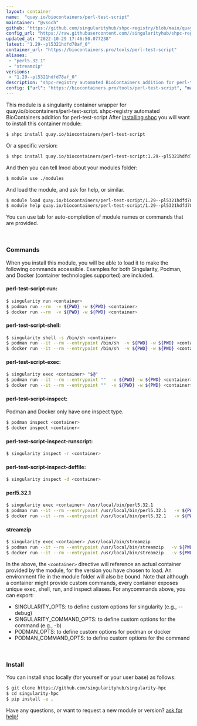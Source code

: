 ```yaml
---
layout: container
name:  "quay.io/biocontainers/perl-test-script"
maintainer: "@vsoch"
github: "https://github.com/singularityhub/shpc-registry/blob/main/quay.io/biocontainers/perl-test-script/container.yaml"
config_url: "https://raw.githubusercontent.com//singularityhub/shpc-registry/main/quay.io/biocontainers/perl-test-script/container.yaml"
updated_at: "2022-10-29 17:46:50.077238"
latest: "1.29--pl5321hdfd78af_0"
container_url: "https://biocontainers.pro/tools/perl-test-script"
aliases:
 - "perl5.32.1"
 - "streamzip"
versions:
 - "1.29--pl5321hdfd78af_0"
description: "shpc-registry automated BioContainers addition for perl-test-script"
config: {"url": "https://biocontainers.pro/tools/perl-test-script", "maintainer": "@vsoch", "description": "shpc-registry automated BioContainers addition for perl-test-script", "latest": {"1.29--pl5321hdfd78af_0": "sha256:0ba5271fd111359586ac057f9a5562aa945ceca3a7143f58e86c99b6c4d5355e"}, "tags": {"1.29--pl5321hdfd78af_0": "sha256:0ba5271fd111359586ac057f9a5562aa945ceca3a7143f58e86c99b6c4d5355e"}, "docker": "quay.io/biocontainers/perl-test-script", "aliases": {"perl5.32.1": "/usr/local/bin/perl5.32.1", "streamzip": "/usr/local/bin/streamzip"}}
---
```


This module is a singularity container wrapper for quay.io/biocontainers/perl-test-script.
shpc-registry automated BioContainers addition for perl-test-script
After [installing shpc](#install) you will want to install this container module:


```bash
$ shpc install quay.io/biocontainers/perl-test-script
```

Or a specific version:

```bash
$ shpc install quay.io/biocontainers/perl-test-script:1.29--pl5321hdfd78af_0
```

And then you can tell lmod about your modules folder:

```bash
$ module use ./modules
```

And load the module, and ask for help, or similar.

```bash
$ module load quay.io/biocontainers/perl-test-script/1.29--pl5321hdfd78af_0
$ module help quay.io/biocontainers/perl-test-script/1.29--pl5321hdfd78af_0
```

You can use tab for auto-completion of module names or commands that are provided.

<br>

### Commands

When you install this module, you will be able to load it to make the following commands accessible.
Examples for both Singularity, Podman, and Docker (container technologies supported) are included.

#### perl-test-script-run:

```bash
$ singularity run <container>
$ podman run --rm  -v ${PWD} -w ${PWD} <container>
$ docker run --rm  -v ${PWD} -w ${PWD} <container>
```

#### perl-test-script-shell:

```bash
$ singularity shell -s /bin/sh <container>
$ podman run --it --rm --entrypoint /bin/sh  -v ${PWD} -w ${PWD} <container>
$ docker run --it --rm --entrypoint /bin/sh  -v ${PWD} -w ${PWD} <container>
```

#### perl-test-script-exec:

```bash
$ singularity exec <container> "$@"
$ podman run --it --rm --entrypoint ""  -v ${PWD} -w ${PWD} <container> "$@"
$ docker run --it --rm --entrypoint ""  -v ${PWD} -w ${PWD} <container> "$@"
```

#### perl-test-script-inspect:

Podman and Docker only have one inspect type.

```bash
$ podman inspect <container>
$ docker inspect <container>
```

#### perl-test-script-inspect-runscript:

```bash
$ singularity inspect -r <container>
```

#### perl-test-script-inspect-deffile:

```bash
$ singularity inspect -d <container>
```


#### perl5.32.1

```bash
$ singularity exec <container> /usr/local/bin/perl5.32.1
$ podman run --it --rm --entrypoint /usr/local/bin/perl5.32.1   -v ${PWD} -w ${PWD} <container> -c " $@"
$ docker run --it --rm --entrypoint /usr/local/bin/perl5.32.1   -v ${PWD} -w ${PWD} <container> -c " $@"
```


#### streamzip

```bash
$ singularity exec <container> /usr/local/bin/streamzip
$ podman run --it --rm --entrypoint /usr/local/bin/streamzip   -v ${PWD} -w ${PWD} <container> -c " $@"
$ docker run --it --rm --entrypoint /usr/local/bin/streamzip   -v ${PWD} -w ${PWD} <container> -c " $@"
```



In the above, the `<container>` directive will reference an actual container provided
by the module, for the version you have chosen to load. An environment file in the
module folder will also be bound. Note that although a container
might provide custom commands, every container exposes unique exec, shell, run, and
inspect aliases. For anycommands above, you can export:

 - SINGULARITY_OPTS: to define custom options for singularity (e.g., --debug)
 - SINGULARITY_COMMAND_OPTS: to define custom options for the command (e.g., -b)
 - PODMAN_OPTS: to define custom options for podman or docker
 - PODMAN_COMMAND_OPTS: to define custom options for the command

<br>

### Install

You can install shpc locally (for yourself or your user base) as follows:

```bash
$ git clone https://github.com/singularityhub/singularity-hpc
$ cd singularity-hpc
$ pip install -e .
```

Have any questions, or want to request a new module or version? [ask for help!](https://github.com/singularityhub/singularity-hpc/issues)